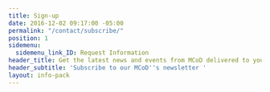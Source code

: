 ```yaml
---
title: Sign-up
date: 2016-12-02 09:17:00 -05:00
permalink: "/contact/subscribe/"
position: 1
sidemenu:
  sidemenu_link_ID: Request Information
header_title: Get the latest news and events from MCoD delivered to your inbox
header_subtitle: 'Subscribe to our MCoD''s newsletter '
layout: info-pack
---
```


